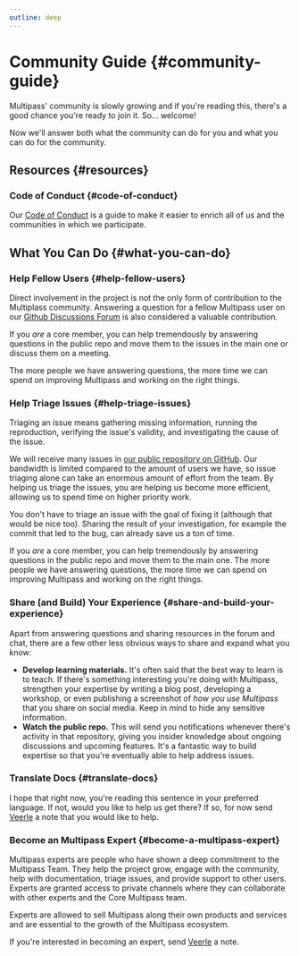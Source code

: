```yaml
---
outline: deep
---
```


# Community Guide {#community-guide}

Multipass' community is slowly growing and if you're reading this, there's a good chance you're ready to join it. So... welcome!

Now we'll answer both what the community can do for you and what you can do for the community.

## Resources {#resources}

### Code of Conduct {#code-of-conduct}

Our [Code of Conduct](/about/coc) is a guide to make it easier to enrich all of us and the  communities in which we participate.

[//]: # (### Stay in the Know {#stay-in-the-know})

[//]: # ()
[//]: # (- Follow our [official Twitter account]&#40;https://twitter.com/vuejs&#41;.)

[//]: # (- Follow our [team members]&#40;./team&#41; on Twitter or GitHub.)

[//]: # (- Follow the [RFC discussions]&#40;https://github.com/vuejs/rfcs&#41;.)

[//]: # (- Subscribe to the [official blog]&#40;https://blog.vuejs.org/&#41;.)

[//]: # (### Get Support {#get-support})

[//]: # ()
[//]: # (- [Discord Chat]&#40;https://chat.vuejs.org/&#41;: A place for Vue devs to meet and chat in real time.)

[//]: # (- [Forum]&#40;https://forum.vuejs.org/&#41;: The best place to ask questions and get answers about Vue and its ecosystem.)

[//]: # (- [DEV Community]&#40;https://dev.to/t/vue&#41;: Share and discuss Vue related topics on Dev.to.)

[//]: # (- [Meetups]&#40;https://events.vuejs.org/meetups&#41;: Want to find local Vue enthusiasts like yourself? Interested in becoming a community leader? We have the help and support you need right here!)

[//]: # (- [GitHub]&#40;https://github.com/vuejs&#41;: If you have a bug to report or feature to request, that's what the GitHub issues are for. Please respect the rules specified in each repository's issue template.)

[//]: # (- [Twitter Community &#40;unofficial&#41;]&#40;https://twitter.com/i/communities/1516368750634840064&#41;: A Twitter community, where you can meet other Vue enthusiasts, get help, or just chat about Vue.)

[//]: # (### Explore the Ecosystem {#explore-the-ecosystem})

[//]: # ()
[//]: # (- [The Awesome Vue Page]&#40;https://github.com/vuejs/awesome-vue&#41;: See what other awesome resources have been published by other awesome people.)

[//]: # (- [Vue Telescope Explorer]&#40;https://vuetelescope.com/explore&#41;: Explore websites made with Vue, with insights on what framework / libraries they use.)

[//]: # (- [Made with Vue.js]&#40;https://madewithvuejs.com/&#41;: showcases of projects and libraries made with Vue.)

[//]: # (- [The "Show and Tell" Subforum]&#40;https://forum.vuejs.org/c/show-and-tell&#41;: Another great place to check out what others have built with and for the growing Vue ecosystem.)

## What You Can Do {#what-you-can-do}

### Help Fellow Users {#help-fellow-users}

Direct involvement in the project is not the only form of contribution to the Multiplass community. Answering a question for a fellow Multipass user on our [Github Discussions Forum](https://github.com/DaktaDeo/Multipass/discussions) is also considered a valuable contribution.

If you _are_ a core member, you can help tremendously by answering questions in the public repo and move them to the issues in the main one or discuss them on a meeting. 

The more people we have answering questions, the more time we can spend on improving Multipass and working on the right things.

### Help Triage Issues {#help-triage-issues}

Triaging an issue means gathering missing information, running the reproduction, verifying the issue's validity, and investigating the cause of the issue.

We will receive many issues in [our public repository on GitHub](https://github.com/DaktaDeo/Multipass). Our bandwidth is limited compared to the amount of users we have, so issue triaging alone can take an enormous amount of effort from the team. By helping us triage the issues, you are helping us become more efficient, allowing us to spend time on higher priority work.

You don't have to triage an issue with the goal of fixing it (although that would be nice too). Sharing the result of your investigation, for example the commit that led to the bug, can already save us a ton of time.

If you _are_ a core member, you can help tremendously by answering questions in the public repo and move them to the main one. The more people we have answering questions, the more time we can spend on improving Multipass and working on the right things.

### Share (and Build) Your Experience {#share-and-build-your-experience}

Apart from answering questions and sharing resources in the forum and chat, there are a few other less obvious ways to share and expand what you know:

- **Develop learning materials.** It's often said that the best way to learn is to teach. If there's something interesting you're doing with Multipass, strengthen your expertise by writing a blog post, developing a workshop, or even publishing a screenshot of _how you use Multipass_ that you share on social media. Keep in mind to hide any sensitive information.
- **Watch the public repo.** This will send you notifications whenever there's activity in that repository, giving you insider knowledge about ongoing discussions and upcoming features. It's a fantastic way to build expertise so that you're eventually able to help address issues.

### Translate Docs {#translate-docs}

I hope that right now, you're reading this sentence in your preferred language. If not, would you like to help us get there? If so, for now send [Veerle](mailto:veerle@daktadeo.be) a note that you would like to help.

[//]: # (See the [Translations guide]&#40;/translations/&#41; for more details on how you can get involved.)

### Become an Multipass Expert {#become-a-multipass-expert}

Multipass experts are people who have shown a deep commitment to the Multipass Team. They help the project grow, engage with the community, help with documentation, triage issues, and provide support to other users. Experts are granted access to private channels where they can collaborate with other experts and the Core Multipass team.

Experts are allowed to sell Multipass along their own products and services and are essential to the growth of the Multipass ecosystem.

If you're interested in becoming an expert, send [Veerle](mailto:veerle@daktadeo.be) a note. 

[//]: # (There's a lot you can do to help Multipass grow and build &#40;y&#41;our community:)

[//]: # (- **Present at your local meetup.** Whether it's giving a talk or running a workshop, you can bring a lot of value to your community by helping both new and experienced Multipass developers continue to grow.)

[//]: # (- **Start your own meetup.** If there's not already a Vue meetup in your area, you can start your own! Use the [resources at events.vuejs.org]&#40;https://events.vuejs.org/resources/#getting-started&#41; to help you succeed!)

[//]: # (- **Help meetup organizers.** There can never be too much help when it comes to running an event, so offer a hand to help out local organizers to help make every event a success.)

[//]: # ()
[//]: # (If you have any questions on how you can get more involved with your local Vue community, reach out on Twitter at [@vuejs_events]&#40;https://www.twitter.com/vuejs_events&#41;!)
